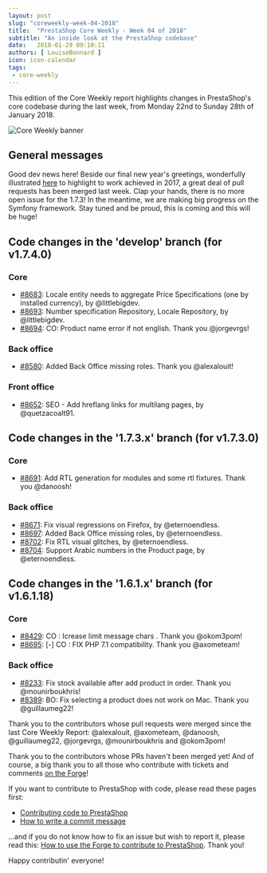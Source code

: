 ```yaml
---
layout: post
slug: "coreweekly-week-04-2018"
title:  "PrestaShop Core Weekly - Week 04 of 2018"
subtitle: "An inside look at the PrestaShop codebase"
date:   2018-01-29 09:10:11
authors: [ LouiseBonnard ]
icon: icon-calendar
tags:
 - core-weekly
---
```


This edition of the Core Weekly report highlights changes in PrestaShop's core codebase during the last week, from Monday 22nd to Sunday 28th of January 2018.

![Core Weekly banner](/assets/images/2017/04/core_weekly_banner.jpg)


## General messages

Good dev news here! Beside our final new year's greetings, wonderfully illustrated [here](http://build.prestashop.com/news/prestashop-loves-its-community) to highlight to work achieved in 2017, a great deal of pull requests has been merged last week. Clap your hands, there is no more open issue for the 1.7.3! In the meantime, we are making big progress on the Symfony framework. Stay tuned and be proud, this is coming and this will be huge!


## Code changes in the 'develop' branch (for v1.7.4.0)

### Core

* [#8683](https://github.com/PrestaShop/PrestaShop/pull/8683): Locale entity needs to aggregate Price Specifications (one by installed currency), by @littlebigdev.
* [#8693](https://github.com/PrestaShop/PrestaShop/pull/8693): Number specification Repository, Locale Repository, by @littlebigdev.
* [#8694](https://github.com/PrestaShop/PrestaShop/pull/8694): CO: Product name error if not english. Thank you @jorgevrgs!


### Back office

* [#8580](https://github.com/PrestaShop/PrestaShop/pull/8580): Added Back Office missing roles. Thank you @alexalouit!


### Front office

* [#8652](https://github.com/PrestaShop/PrestaShop/pull/8652): SEO - Add hreflang links for multilang pages, by @quetzacoalt91.


## Code changes in the '1.7.3.x' branch (for v1.7.3.0)

### Core

* [#8691](https://github.com/PrestaShop/PrestaShop/pull/8691): Add RTL generation for modules and some rtl fixtures. Thank you @danoosh!


### Back office

* [#8671](https://github.com/PrestaShop/PrestaShop/pull/8671): Fix visual regressions on Firefox, by @eternoendless.
* [#8697](https://github.com/PrestaShop/PrestaShop/pull/8697): Added Back Office missing roles, by @eternoendless.
* [#8702](https://github.com/PrestaShop/PrestaShop/pull/8702): Fix RTL visual glitches, by @eternoendless.
* [#8704](https://github.com/PrestaShop/PrestaShop/pull/8704): Support Arabic numbers in the Product page, by @eternoendless.


## Code changes in the '1.6.1.x' branch (for v1.6.1.18)

### Core

* [#8429](https://github.com/PrestaShop/PrestaShop/pull/8429): CO : Icrease limit message chars . Thank you @okom3pom!
* [#8695](https://github.com/PrestaShop/PrestaShop/pull/8695): [-] CO : FIX PHP 7.1 compatibility. Thank you @axometeam!


### Back office

* [#8233](https://github.com/PrestaShop/PrestaShop/pull/8233): Fix stock available after add product in order. Thank you @mounirboukhris!
* [#8389](https://github.com/PrestaShop/PrestaShop/pull/8389): BO: Fix selecting a product does not work on Mac. Thank you @guillaumeg22!

Thank you to the contributors whose pull requests were merged since the last Core Weekly Report: @alexalouit, @axometeam, @danoosh, @guillaumeg22, @jorgevrgs, @mounirboukhris and @okom3pom!

Thank you to the contributors whose PRs haven't been merged yet! And of course, a big thank you to all those who contribute with tickets and comments [on the Forge](http://forge.prestashop.com/)!

If you want to contribute to PrestaShop with code, please read these pages first:

 * [Contributing code to PrestaShop](http://doc.prestashop.com/display/PS16/Contributing+code+to+PrestaShop)
 * [How to write a commit message](http://doc.prestashop.com/display/PS16/How+to+write+a+commit+message)

...and if you do not know how to fix an issue but wish to report it, please read this: [How to use the Forge to contribute to PrestaShop](http://doc.prestashop.com/display/PS16/How+to+use+the+Forge+to+contribute+to+PrestaShop). Thank you!

Happy contributin' everyone!
